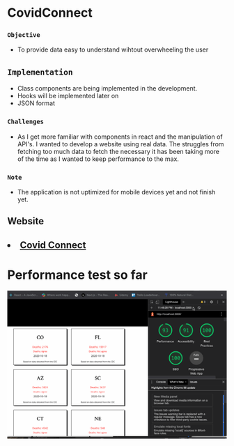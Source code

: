 # CovidConnect
 
### `Objective`
<ul>
 <li>To provide data easy to understand wihtout overwheeling the user</li>
</ul>

## `Implementation`
<ul>
    <li>Class components are being implemented in the development.</li>
  <li>Hooks will be implemented later on</li>
  <li>JSON format</li>
</ul>
 

### `Challenges`
<ul>
    <li>As I get more familiar with components in react and the manipulation of API's. I wanted to develop a website using real data. The struggles from fetching too much data to fetch the necessary it has been taking more of the time as I wanted to keep performance to the max.</li>

</ul>
 
 ### `Note`
 <ul>
    <li>The application is not uptimized for mobile devices yet and not finish yet.</li>
</ul>


  ## Website
  <h2><li><a href="https://covid-connect-fjyhulpdy.vercel.app/" target="_blank"> Covid Connect</a></li></h2>
  

 # Performance test so far
 
![](performance_test.gif)


